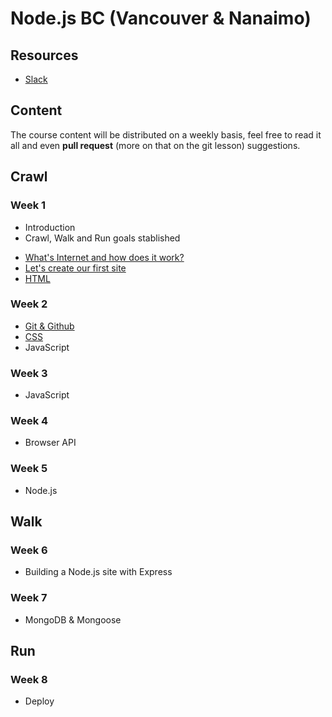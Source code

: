 # Node.js BC (Vancouver & Nanaimo)

## Resources
* [Slack](http://nodebcjan6.slack.com)

## Content
The course content will be distributed on a weekly basis, feel free to read it all and even **pull request** (more on that on the git lesson) suggestions.

## Crawl
### Week 1
- Introduction
- Crawl, Walk and Run goals stablished
* [What's Internet and how does it work?](internet.md)
* [Let's create our first site](first-site.md)
* [HTML](html.md)

### Week 2
* [Git & Github](git.md)
* [CSS](css.md)
* JavaScript

### Week 3
* JavaScript

### Week 4
* Browser API

### Week 5
* Node.js

## Walk
### Week 6
* Building a Node.js site with Express
### Week 7
* MongoDB & Mongoose

## Run
### Week 8
* Deploy
